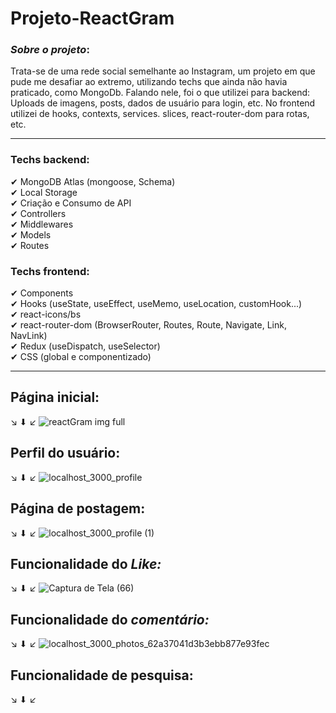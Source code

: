 # Projeto-ReactGram
### <em>Sobre o projeto</em>: 
Trata-se de uma rede social semelhante ao Instagram, um projeto em que pude me desafiar ao extremo, utilizando techs que ainda não havia praticado, como MongoDb. Falando nele, foi o que utilizei para backend: Uploads de imagens, posts, dados de usuário para login, etc. No frontend utilizei de hooks, contexts, services. slices, react-router-dom para rotas, etc.
<hr>

### Techs backend:
✔ MongoDB Atlas (mongoose, Schema) <br>
✔ Local Storage <br>
✔ Criação e Consumo de API<br>
✔ Controllers <br>
✔ Middlewares <br>
✔ Models <br>
✔ Routes <br> 

### Techs frontend: 
✔ Components <br>
✔ Hooks (useState, useEffect, useMemo, useLocation, customHook...) <br>
✔ react-icons/bs <br>
✔ react-router-dom (BrowserRouter, Routes, Route, Navigate, Link, NavLink) <br>
✔ Redux (useDispatch, useSelector) <br>
✔ CSS (global e componentizado)
<hr>

## Página inicial: 
↘ ⬇ ↙
![reactGram img full](https://user-images.githubusercontent.com/88805398/173129985-22b6d52f-deb9-4ac9-a64f-f77c998c9261.png)

## Perfil do usuário:
↘ ⬇ ↙
![localhost_3000_profile](https://user-images.githubusercontent.com/88805398/173130805-4e03c0fa-6d10-4e84-a323-a6cd189c2469.png)

## Página de postagem:
↘ ⬇ ↙
![localhost_3000_profile (1)](https://user-images.githubusercontent.com/88805398/173130979-2cb42126-2768-49e8-900a-48fb26415b09.png)

## Funcionalidade do <em>Like:</em>
↘ ⬇ ↙
![Captura de Tela (66)](https://user-images.githubusercontent.com/88805398/173136860-8ce6a8fc-96dd-44c0-b5e6-c2f389d35ea8.png)


## Funcionalidade do <em>comentário:</em>
↘ ⬇ ↙
![localhost_3000_photos_62a37041d3b3ebb877e93fec](https://user-images.githubusercontent.com/88805398/173134874-8b6d17d5-1e19-458a-8693-242ccf1afe3b.png)

## Funcionalidade de pesquisa:
↘ ⬇ ↙

